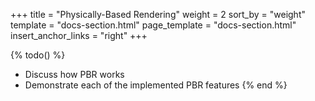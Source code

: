 +++
title = "Physically-Based Rendering"
weight = 2
sort_by = "weight"
template = "docs-section.html"
page_template = "docs-section.html"
insert_anchor_links = "right"
+++

{% todo() %}

* Discuss how PBR works
* Demonstrate each of the implemented PBR features
{% end %}

